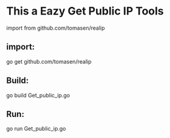# This a Eazy Get Public IP Tools 
import from github.com/tomasen/realip

## import:
go get github.com/tomasen/realip

## Build:
go build Get_public_ip.go

## Run:
go run Get_public_ip.go